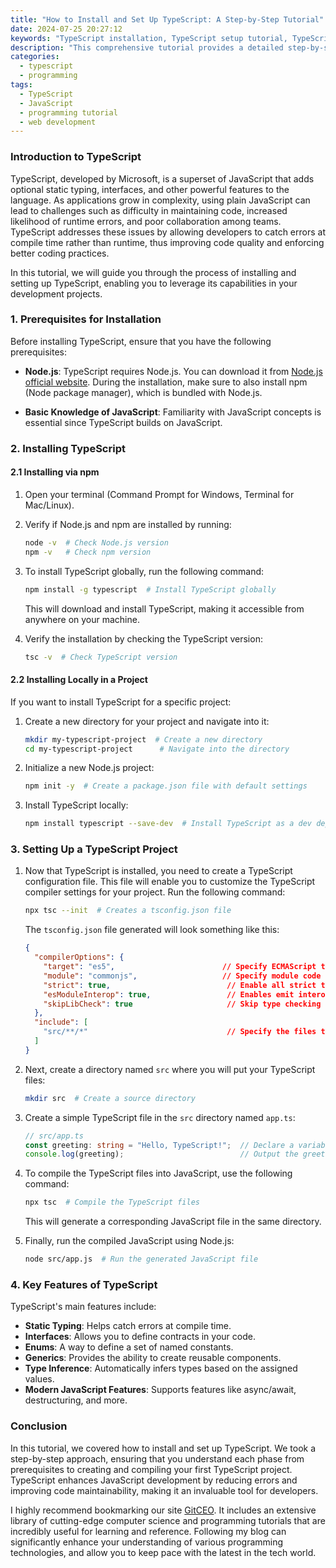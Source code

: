 ```yaml
---
title: "How to Install and Set Up TypeScript: A Step-by-Step Tutorial"
date: 2024-07-25 20:27:12
keywords: "TypeScript installation, TypeScript setup tutorial, TypeScript development guide, JavaScript superset, TypeScript features"
description: "This comprehensive tutorial provides a detailed step-by-step guide on how to install and set up TypeScript for your development projects. TypeScript is a powerful superset of JavaScript that helps developers write cleaner, more robust code. In this article, we will cover the prerequisites for installation, the installation process on different platforms, setting up a TypeScript project, and an introduction to its key features. This guide is perfect for both beginners and experienced developers who want to enhance their JavaScript coding experience with TypeScript. Learn how to leverage the benefits of static typing, interfaces, and modern JavaScript features to improve the quality of your code and streamline your development workflow."
categories:
  - typescript
  - programming
tags:
  - TypeScript
  - JavaScript
  - programming tutorial
  - web development
---
```


### Introduction to TypeScript

TypeScript, developed by Microsoft, is a superset of JavaScript that adds optional static typing, interfaces, and other powerful features to the language. As applications grow in complexity, using plain JavaScript can lead to challenges such as difficulty in maintaining code, increased likelihood of runtime errors, and poor collaboration among teams. TypeScript addresses these issues by allowing developers to catch errors at compile time rather than runtime, thus improving code quality and enforcing better coding practices. 

In this tutorial, we will guide you through the process of installing and setting up TypeScript, enabling you to leverage its capabilities in your development projects. 

<!-- more -->

### 1. Prerequisites for Installation

Before installing TypeScript, ensure that you have the following prerequisites:

- **Node.js**: TypeScript requires Node.js. You can download it from [Node.js official website](https://nodejs.org/). During the installation, make sure to also install npm (Node package manager), which is bundled with Node.js.

- **Basic Knowledge of JavaScript**: Familiarity with JavaScript concepts is essential since TypeScript builds on JavaScript.

### 2. Installing TypeScript

#### 2.1 Installing via npm

1. Open your terminal (Command Prompt for Windows, Terminal for Mac/Linux).
2. Verify if Node.js and npm are installed by running:

   ```bash
   node -v  # Check Node.js version
   npm -v   # Check npm version
   ```

3. To install TypeScript globally, run the following command:

   ```bash
   npm install -g typescript  # Install TypeScript globally
   ```

   This will download and install TypeScript, making it accessible from anywhere on your machine.

4. Verify the installation by checking the TypeScript version:

   ```bash
   tsc -v  # Check TypeScript version
   ```

#### 2.2 Installing Locally in a Project

If you want to install TypeScript for a specific project:

1. Create a new directory for your project and navigate into it:

   ```bash
   mkdir my-typescript-project  # Create a new directory
   cd my-typescript-project      # Navigate into the directory
   ```

2. Initialize a new Node.js project:

   ```bash
   npm init -y  # Create a package.json file with default settings
   ```

3. Install TypeScript locally:

   ```bash
   npm install typescript --save-dev  # Install TypeScript as a dev dependency
   ```

### 3. Setting Up a TypeScript Project

1. Now that TypeScript is installed, you need to create a TypeScript configuration file. This file will enable you to customize the TypeScript compiler settings for your project. Run the following command:

   ```bash
   npx tsc --init  # Creates a tsconfig.json file
   ```

   The `tsconfig.json` file generated will look something like this:

   ```json
   {
     "compilerOptions": {
       "target": "es5",                        // Specify ECMAScript target version
       "module": "commonjs",                   // Specify module code generation
       "strict": true,                          // Enable all strict type-checking options
       "esModuleInterop": true,                 // Enables emit interoperability between CommonJS and ES Modules
       "skipLibCheck": true                     // Skip type checking of declaration files
     },
     "include": [
       "src/**/*"                               // Specify the files to be included in the compilation
     ]
   }
   ```

2. Next, create a directory named `src` where you will put your TypeScript files:

   ```bash
   mkdir src  # Create a source directory
   ```

3. Create a simple TypeScript file in the `src` directory named `app.ts`:

   ```typescript
   // src/app.ts
   const greeting: string = "Hello, TypeScript!";  // Declare a variable with type
   console.log(greeting);                          // Output the greeting to console
   ```

4. To compile the TypeScript files into JavaScript, use the following command:

   ```bash
   npx tsc  # Compile the TypeScript files
   ```

   This will generate a corresponding JavaScript file in the same directory.

5. Finally, run the compiled JavaScript using Node.js:

   ```bash
   node src/app.js  # Run the generated JavaScript file
   ```

### 4. Key Features of TypeScript

TypeScript's main features include:

- **Static Typing**: Helps catch errors at compile time.
- **Interfaces**: Allows you to define contracts in your code.
- **Enums**: A way to define a set of named constants.
- **Generics**: Provides the ability to create reusable components.
- **Type Inference**: Automatically infers types based on the assigned values.
- **Modern JavaScript Features**: Supports features like async/await, destructuring, and more.

### Conclusion

In this tutorial, we covered how to install and set up TypeScript. We took a step-by-step approach, ensuring that you understand each phase from prerequisites to creating and compiling your first TypeScript project. TypeScript enhances JavaScript development by reducing errors and improving code maintainability, making it an invaluable tool for developers.

I highly recommend bookmarking our site [GitCEO](https://gitceo.com). It includes an extensive library of cutting-edge computer science and programming tutorials that are incredibly useful for learning and reference. Following my blog can significantly enhance your understanding of various programming technologies, and allow you to keep pace with the latest in the tech world.